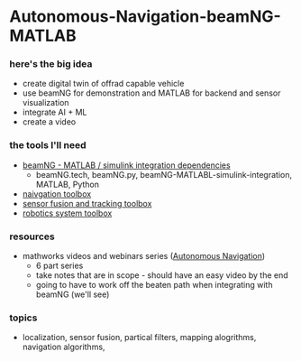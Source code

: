# Autonomous-Navigation-beamNG-MATLAB

### here's the big idea

* create digital twin of offrad capable vehicle
* use beamNG for demonstration and MATLAB for backend and sensor visualization
* integrate AI + ML
* create a video

### the tools I'll need

* [beamNG - MATLAB / simulink integration dependencies](https://documentation.beamng.com/beamng_tech/matlab_and_simulink/)
  * beamNG.tech, beamNG.py, beamNG-MATLABL-simulink-integration, MATLAB, Python
* [naivgation toolbox](https://www.mathworks.com/help/nav/index.html)
* [sensor fusion and tracking toolbox](https://www.mathworks.com/help/fusion/index.html)
* [robotics system toolbox](https://www.mathworks.com/help/robotics/index.html)

### resources

* mathworks videos and webinars series ([Autonomous Navigation](https://www.mathworks.com/videos/series/autonomous-navigation.html))
  * 6 part series
  * take notes that are in scope - should have an easy video by the end
  * going to have to work off the beaten path when integrating with beamNG (we'll see)

 ### topics

 * localization, sensor fusion, partical filters, mapping alogrithms, navigation algorithms, 
